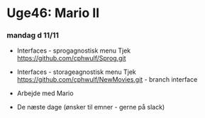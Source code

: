 # Uge46: Mario II
### mandag d 11/11 
- Interfaces - sprogagnostisk menu
Tjek https://github.com/cphwulf/Sprog.git
- Interfaces - storageagnostisk menu
Tjek https://github.com/cphwulf/NewMovies.git - branch interface
- Arbejde med Mario

- De næste dage (ønsker til emner - gerne på slack)

